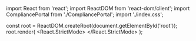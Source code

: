 import React from 'react';
import ReactDOM from 'react-dom/client';
import CompliancePortal from './CompliancePortal';
import './index.css';

const root = ReactDOM.createRoot(document.getElementById('root'));
root.render(
  <React.StrictMode>
    <CompliancePortal />
  </React.StrictMode>
);
